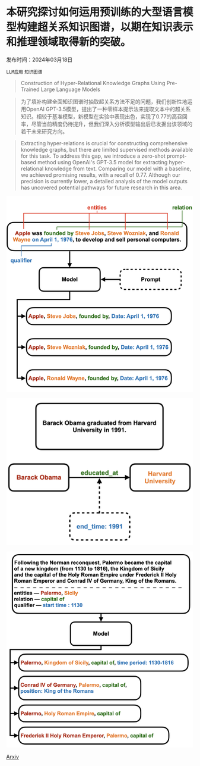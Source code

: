 # 本研究探讨如何运用预训练的大型语言模型构建超关系知识图谱，以期在知识表示和推理领域取得新的突破。

发布时间：2024年03月18日

`LLM应用` `知识图谱`

> Construction of Hyper-Relational Knowledge Graphs Using Pre-Trained Large Language Models

> 为了填补构建全面知识图谱时抽取超关系方法不足的问题，我们创新性地运用OpenAI GPT-3.5模型，提出了一种零样本提示法来提取文本中的超关系知识。相较于基准模型，新模型在实验中表现出色，实现了0.77的高召回率，尽管当前精度仍待提升，但我们深入分析模型输出后已发掘出该领域的若干未来研究方向。

> Extracting hyper-relations is crucial for constructing comprehensive knowledge graphs, but there are limited supervised methods available for this task. To address this gap, we introduce a zero-shot prompt-based method using OpenAI's GPT-3.5 model for extracting hyper-relational knowledge from text. Comparing our model with a baseline, we achieved promising results, with a recall of 0.77. Although our precision is currently lower, a detailed analysis of the model outputs has uncovered potential pathways for future research in this area.

![本研究探讨如何运用预训练的大型语言模型构建超关系知识图谱，以期在知识表示和推理领域取得新的突破。](../../../paper_images/2403.11786/re_example.png)

![本研究探讨如何运用预训练的大型语言模型构建超关系知识图谱，以期在知识表示和推理领域取得新的突破。](../../../paper_images/2403.11786/hr_kg_fig.png)

![本研究探讨如何运用预训练的大型语言模型构建超关系知识图谱，以期在知识表示和推理领域取得新的突破。](../../../paper_images/2403.11786/triplet.png)

[Arxiv](https://arxiv.org/abs/2403.11786)